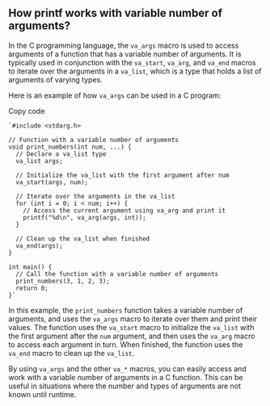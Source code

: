 ## How printf works with variable number of arguments?

In the C programming language, the `va_args` macro is used to access arguments of a function that has a variable number of arguments. It is typically used in conjunction with the `va_start`, `va_arg`, and `va_end` macros to iterate over the arguments in a `va_list`, which is a type that holds a list of arguments of varying types.

Here is an example of how `va_args` can be used in a C program:

Copy code

    `#include <stdarg.h>
    
    // Function with a variable number of arguments
    void print_numbers(int num, ...) {
      // Declare a va_list type
      va_list args;
    
      // Initialize the va_list with the first argument after num
      va_start(args, num);
    
      // Iterate over the arguments in the va_list
      for (int i = 0; i < num; i++) {
        // Access the current argument using va_arg and print it
        printf("%d\n", va_arg(args, int));
      }
    
      // Clean up the va_list when finished
      va_end(args);
    }
    
    int main() {
      // Call the function with a variable number of arguments
      print_numbers(3, 1, 2, 3);
      return 0;
    }` 

In this example, the `print_numbers` function takes a variable number of arguments, and uses the `va_args` macro to iterate over them and print their values. The function uses the `va_start` macro to initialize the `va_list` with the first argument after the `num` argument, and then uses the `va_arg` macro to access each argument in turn. When finished, the function uses the `va_end` macro to clean up the `va_list`.

By using `va_args` and the other `va_*` macros, you can easily access and work with a variable number of arguments in a C function. This can be useful in situations where the number and types of arguments are not known until runtime.
